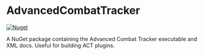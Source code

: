 # AdvancedCombatTracker

[![Nuget](https://img.shields.io/nuget/v/AdvancedCombatTracker.svg)](https://www.nuget.org/packages/AdvancedCombatTracker)

A NuGet package containing the Advanced Combat Tracker executable and XML docs. Useful for building ACT plugins.
